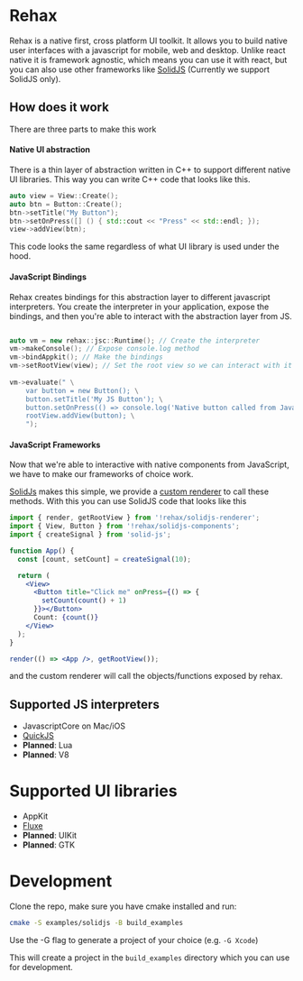 # Rehax

Rehax is a native first, cross platform UI toolkit. It allows you to build native user interfaces with a javascript for mobile, web and desktop.
Unlike react native it is framework agnostic, which means you can use it with react, but you can also use other frameworks like [SolidJS](https://www.solidjs.com/)
(Currently we support SolidJS only).

## How does it work

There are three parts to make this work

#### Native UI abstraction

There is a thin layer of abstraction written in C++ to support different native UI libraries.
This way you can write C++ code that looks like this.

```c++
auto view = View::Create();
auto btn = Button::Create();
btn->setTitle("My Button");
btn->setOnPress([] () { std::cout << "Press" << std::endl; });
view->addView(btn);
```

This code looks the same regardless of what UI library is used under the hood.

#### JavaScript Bindings

Rehax creates bindings for this abstraction layer to different javascript interpreters.
You create the interpreter in your application, expose the bindings, and then you're able to interact with the abstraction layer from JS.

```c++

auto vm = new rehax::jsc::Runtime(); // Create the interpreter
vm->makeConsole(); // Expose console.log method
vm->bindAppkit(); // Make the bindings
vm->setRootView(view); // Set the root view so we can interact with it from JS
    
vm->evaluate(" \
    var button = new Button(); \
    button.setTitle('My JS Button'); \
    button.setOnPress(() => console.log('Native button called from Javascript!')); \
    rootView.addView(button); \
    ");
```

#### JavaScript Frameworks

Now that we're able to interactive with native components from JavaScript, we have to make our frameworks of choice work.

[SolidJs](https://www.solidjs.com/) makes this simple, we provide a [custom renderer](https://github.com/solidjs/solid/tree/main/packages/solid/universal) to call these methods. With this you can use SolidJS code that looks like this

```jsx
import { render, getRootView } from '!rehax/solidjs-renderer';
import { View, Button } from '!rehax/solidjs-components';
import { createSignal } from 'solid-js';

function App() {
  const [count, setCount] = createSignal(10);

  return (
    <View>
      <Button title="Click me" onPress={() => {
        setCount(count() + 1)
      }}></Button>
      Count: {count()}
    </View>
  );
}

render(() => <App />, getRootView());
```

and the custom renderer will call the objects/functions exposed by rehax.


## Supported JS interpreters

- JavascriptCore on Mac/iOS
- [QuickJS](https://bellard.org/quickjs/)
- __Planned__: Lua
- __Planned__: V8

# Supported UI libraries

- AppKit
- [Fluxe](https://github.com/rehax-native/fluxe)
- __Planned__: UIKit
- __Planned__: GTK

# Development

Clone the repo, make sure you have cmake installed and run:

```sh
cmake -S examples/solidjs -B build_examples
```

Use the -G flag to generate a project of your choice (e.g. `-G Xcode`)

This will create a project in the `build_examples` directory which you can use for development.

